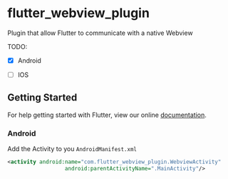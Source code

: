 # flutter_webview_plugin

Plugin that allow Flutter to communicate with a native Webview

TODO:

 - [x] Android
 - [ ] IOS


## Getting Started

For help getting started with Flutter, view our online
[documentation](http://flutter.io/).


### Android

Add the Activity to you `AndroidManifest.xml`

```xml
<activity android:name="com.flutter_webview_plugin.WebviewActivity"
                  android:parentActivityName=".MainActivity"/>
```
